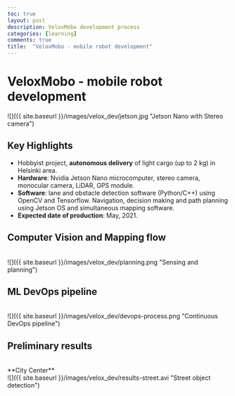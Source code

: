 ```yaml
---
toc: true
layout: post
description: VeloxMobo development process
categories: [learning]
comments: true
title:  "VeloxMobo - mobile robot development"
---
```

# VeloxMobo - mobile robot development

![]({{ site.baseurl }}/images/velox_dev/jetson.jpg "Jetson Nano with Stereo camera")

## Key Highlights

- Hobbyist project, **autonomous delivery** of light cargo (up to 2 kg) in Helsinki area.
- **Hardware**: Nvidia Jetson Nano microcomputer, stereo camera, monocular camera, LiDAR, GPS module.
- **Software**: lane and obstacle detection software (Python/C++) using OpenCV and Tensorflow. Navigation, decision making and path planning using Jetson OS and simultaneous mapping software.
- **Expected date of production**: May, 2021.

## Computer Vision and Mapping flow
<br>
![]({{ site.baseurl }}/images/velox_dev/planning.png "Sensing and planning")
<br>

## ML DevOps pipeline
<br>
![]({{ site.baseurl }}/images/velox_dev/devops-process.png "Continuous DevOps pipeline")
<br>

## Preliminary results
<br>
**City Center** <br>
![]({{ site.baseurl }}/images/velox_dev/results-street.avi "Street object detection")
<br>

